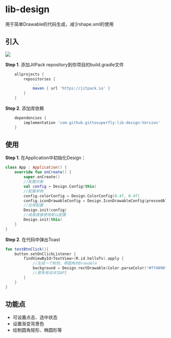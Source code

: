 # lib-design
用于简单Drawable的代码生成，减少shape.xml的使用

## 引入

[![](https://jitpack.io/v/gittosuperfly/lib-design.svg)](https://jitpack.io/#gittosuperfly/lib-design)


**Step 1**. 添加JitPack repository到你项目的build.gradle文件

```groovy
	allprojects {
		repositories {
			...
			maven { url 'https://jitpack.io' }
		}
	}
```

**Step 2**. 添加库依赖
```groovy
	dependencies {
	    implementation 'com.github.gittosuperfly:lib-design:Version'
	}
```


## 使用

**Step 1**. 在Application中初始化Design：

```kotlin
class App : Application() {
    override fun onCreate() {
        super.onCreate()
        //配置对象
        val config = Design.Config(this)
        //配置举例
        config.colorConfig = Design.ColorConfig(0.4f, 0.4f)
        config.iconDrawableConfig = Design.IconDrawableConfig(pressedAlpha = 0.4f)
        //应用配置
        Design.init(config)
        //或者直接使用默认配置
        Design.init(this)
    }
}
```

**Step 2**. 在代码中弹出Toast

```kotlin
fun testBtnClick(){
    button.setOnClickListener {
        findViewById<TextView>(R.id.helloTv).apply {
            //生成一个粉色、带圆角的Drawable
            background = Design.rectDrawable(Color.parseColor("#ff4090"), 20f).build()
            //更多用法详见API
        }
    }
}
```



## 功能点

* 可设置点击、选中状态
* 设置渐变背景色
* 绘制圆角矩形、椭圆形等


